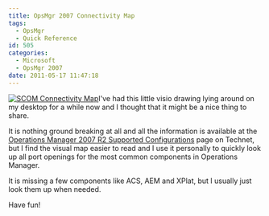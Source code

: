```yaml
---
title: OpsMgr 2007 Connectivity Map
tags:
  - OpsMgr
  - Quick Reference
id: 505
categories:
  - Microsoft
  - OpsMgr 2007
date: 2011-05-17 11:47:18
---
```


[![SCOM Connectivity Map](http://teknoglotse.nfshost.com/wp-content/uploads/2011/05/SCOM_Connectivity_Map-300x279.png "SCOM Connectivity Map")](http://teknoglotse.nfshost.com/wp-content/uploads/2011/05/SCOM_Connectivity_Map.png)I've had this little visio drawing lying around on my desktop for a while now and I thought that it might be a nice thing to share.

It is nothing ground breaking at all and all the information is available at the [Operations Manager 2007 R2 Supported Configurations](http://technet.microsoft.com/en-us/library/bb309428.aspx "Operations Manager 2007 R2 Supported Configurations") page on Technet, but I find the visual map easier to read and I use it personally to quickly look up all port openings for the most common components in Operations Manager.

It is missing a few components like ACS, AEM and XPlat, but I usually just look them up when needed.

Have fun!